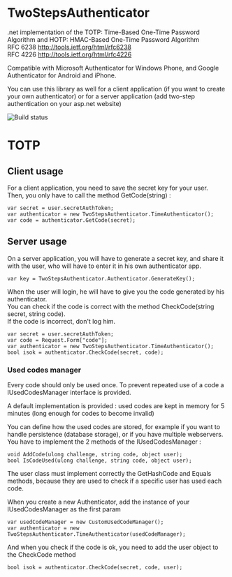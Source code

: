 TwoStepsAuthenticator
=====================

.net implementation of the TOTP: Time-Based One-Time Password Algorithm and HOTP: HMAC-Based One-Time Password Algorithm<br/>
RFC 6238 http://tools.ietf.org/html/rfc6238<br>
RFC 4226 http://tools.ietf.org/html/rfc4226

Compatible with Microsoft Authenticator for Windows Phone, and Google Authenticator for Android and iPhone.

You can use this library as well for a client application (if you want to create your own authenticator) or for a server application (add two-step authentication on your asp.net website)

![Build status](https://glacasa.visualstudio.com/DefaultCollection/_apis/public/build/definitions/ab4c93fc-5d51-44a7-b9e5-fcd42fbb9bc3/7/badge)

# TOTP

## Client usage

For a client application, you need to save the secret key for your user. <br/>
Then, you only have to call the method GetCode(string) :

<pre><code>var secret = user.secretAuthToken;
var authenticator = new TwoStepsAuthenticator.TimeAuthenticator();
var code = authenticator.GetCode(secret);
</code></pre>

## Server usage

On a server application, you will have to generate a secret key, and share it with the user, who will have to enter it in his own authenticator app.

<pre><code>var key = TwoStepsAuthenticator.Authenticator.GenerateKey();
</code></pre>

When the user will login, he will have to give you the code generated by his authenticator.<br/>
You can check if the code is correct with the method CheckCode(string secret, string code).<br/>
If the code is incorrect, don't log him.

<pre><code>var secret = user.secretAuthToken;
var code = Request.Form["code"];
var authenticator = new TwoStepsAuthenticator.TimeAuthenticator();
bool isok = authenticator.CheckCode(secret, code);
</code></pre>

### Used codes manager

Every code should only be used once. To prevent repeated use of a code a IUsedCodesManager interface is provided.<br>

A default implementation is provided : used codes are kept in memory for 5 minutes (long enough for codes to become invalid)

You can define how the used codes are stored, for example if you want to handle persistence (database storage), or if you have multiple webservers.<br/>
You have to implement the 2 methods of the IUsedCodesManager :
<pre><code>void AddCode(ulong challenge, string code, object user);
bool IsCodeUsed(ulong challenge, string code, object user);
</code></pre>

The user class must implement correctly the GetHashCode and Equals methods, because they are used to check if a specific user has used each code.

When you create a new Authenticator, add the instance of your IUsedCodesManager as the first param
<pre><code>var usedCodeManager = new CustomUsedCodeManager();
var authenticator = new TwoStepsAuthenticator.TimeAuthenticator(usedCodeManager);
</code></pre>

And when you check if the code is ok, you need to add the user object to the CheckCode method
<pre><code>bool isok = authenticator.CheckCode(secret, code, user);
</code></pre>
